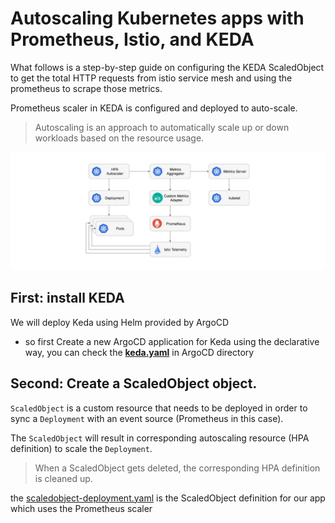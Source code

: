 # Autoscaling Kubernetes apps with Prometheus, Istio, and KEDA

What follows is a step-by-step guide on configuring the KEDA ScaledObject to get the total HTTP requests from istio service mesh and using the prometheus to scrape those metrics.

Prometheus scaler in KEDA is configured and deployed to auto-scale.

> Autoscaling is an approach to automatically scale up or down workloads based on the resource usage.

![keda](../images/keda.PNG) 

## First: install KEDA

We will deploy Keda using Helm provided by ArgoCD

- so first Create a new ArgoCD application for Keda using the declarative way, you can check the **[keda.yaml](https://github.com/mmelmesary/DevOps-Project/blob/master/ArgoCD/app-of-apps/keda.yaml)** in ArgoCD directory

## Second: Create a ScaledObject object.

`ScaledObject` is a custom resource that needs to be deployed in order to sync a `Deployment` with an event source (Prometheus in this case).

 The `ScaledObject` will result in corresponding autoscaling resource (HPA definition) to scale the `Deployment`.

 > When a ScaledObject gets deleted, the corresponding HPA definition is cleaned up.

 the [scaledobject-deployment.yaml](scaledobject-deployment.yaml) is the ScaledObject definition for our app which uses the Prometheus scaler 